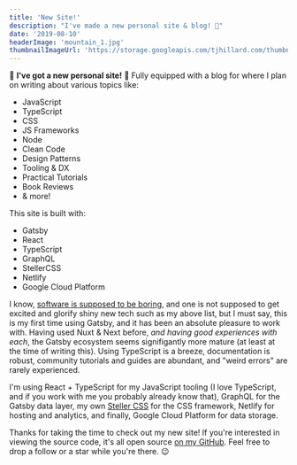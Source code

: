 ```yaml
---
title: 'New Site!'
description: "I've made a new personal site & blog! 🎉"
date: '2019-08-10'
headerImage: 'mountain_1.jpg'
thumbnailImageUrl: 'https://storage.googleapis.com/tjhillard.com/thumbnails/tada.png'
---
```


🎊 **I've got a new personal site!** 🍾 Fully equipped with a blog for where I plan on writing about various topics like:

- JavaScript
- TypeScript
- CSS
- JS Frameworks
- Node
- Clean Code
- Design Patterns
- Tooling & DX
- Practical Tutorials
- Book Reviews
- & more!

This site is built with:

- Gatsby
- React
- TypeScript
- GraphQL
- StellerCSS
- Netlify
- Google Cloud Platform

I know, [software is supposed to be boring](https://tqdev.com/2018-the-boring-software-manifesto), and one is not supposed to get excited and glorify shiny new tech such as my above list, but I must say, this is my first time using Gatsby, and it has been an absolute pleasure to work with. Having used Nuxt & Next before, _and having good experiences with each_, the Gatsby ecosystem seems signifigantly more mature (at least at the time of writing this). Using TypeScript is a breeze, documentation is robust, community tutorials and guides are abundant, and "weird errors" are rarely experienced.

I'm using React + TypeScript for my JavaScript tooling (I love TypeScript, and if you work with me you probably already know that), GraphQL for the Gatsby data layer, my own [Steller CSS](https://github.com/tjhillard/steller-css) for the CSS framework, Netlify for hosting and analytics, and finally, Google Cloud Platform for data storage.

Thanks for taking the time to check out my new site! If you're interested in viewing the source code, it's all open source [on my GitHub](https://github.com/tjhillard/tjhillard.com). Feel free to drop a follow or a star while you're there. 😉
